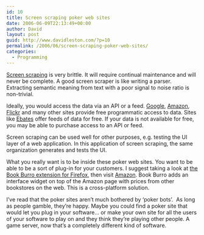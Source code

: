 ```yaml
---
id: 10
title: Screen scraping poker web sites
date: 2006-06-09T22:13:49+00:00
author: David
layout: post
guid: http://www.davidleston.com/?p=10
permalink: /2006/06/screen-scraping-poker-web-sites/
categories:
  - Programming
---
```

[Screen scraping](http://en.wikipedia.org/wiki/Screen_scraping) is very brittle. It will require continual maintenance and will never be complete. A good screen scraper is like writing a parser. Extracting semantic meaning from text with a poor signal to noise ratio is non-trivial.

Ideally, you would access the data via an API or a feed.  [Google](http://code.google.com/more/#products-apis-android "Google APIs"), [Amazon](http://www.amazon.com/gp/redirect.html?ie=UTF8&location=http%3A%2F%2Fwww.amazon.com%2Fgp%2Fbrowse.html%3Fnode%3D3435361&tag=davidleston-20&linkCode=ur2&camp=1789&creative=9325 "Amazon Web Services"), [Flickr](http://www.flickr.com/services/api/ "Flickr APIs") and many other sites provide free programmatic access to data. Sites like [Ebates](http://www.ebates.com/cash-back/rss-feeds.htm "Ebates feeds") offer feeds of data for free. If your data is not available for free, you may be able to purchase access to an API or feed.

Screen scraping can be used well for other purposes, e.g. testing the UI layer of a web application. In this application of screen scraping, the same organization generates and tests the UI.

What you really want is to be inside these poker web sites. You want to be able to be a sort of plug-in for your customers. I suggest taking a look at [the Book Burro extension for Firefox](http://bookburro.org/), then visit [Amazon](http://www.amazon.com/gp/product/1593271204?ie=UTF8&tag=davidleston-20&linkCode=as2&camp=1789&creative=9325&creativeASIN=1593271204 "Webbots, Spiders, and Screen Scrapers: A Guide to Developing Internet Agents with PHP/CURL by Michael Schrenk"). Book Burro adds an interface widget on top of the Amazon page with prices from other bookstores on the web. This is a cross-platform solution.

I&#8217;ve read that the poker sites aren&#8217;t much bothered by &#8216;poker bots&#8217;.  As long as people gamble, they&#8217;re happy. Maybe you could find a poker site that would let you plug in your software&#8230; or make your own site for all the users of your software to play on and they think they&#8217;re playing other people. A game server, now that&#8217;s a completely different kind of software.